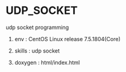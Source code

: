 # UDP_SOCKET
udp socket programming

  1. env : CentOS Linux release 7.5.1804(Core)
  
  2. skills : udp socket
  
  3. doxygen : html/index.html

